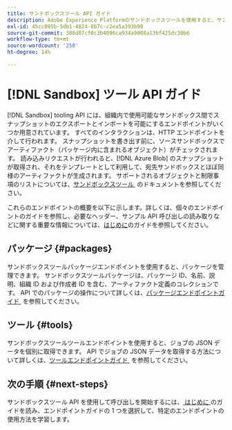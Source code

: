 ```yaml
---
title: サンドボックスツール API ガイド
description: Adobe Experience Platformのサンドボックスツールを使用すると、サンドボックス間でサンドボックス設定のスナップショットを書き出しおよび読み込むことができます。
exl-id: 4bcc095b-5db1-4824-8b7c-c2ea5a393b98
source-git-commit: 308d07cf0c3b4096ca934a9008a13bf425dc30b6
workflow-type: tm+mt
source-wordcount: '250'
ht-degree: 14%

---
```


# [!DNL Sandbox] ツール API ガイド

[!DNL Sandbox] tooling API には、組織内で使用可能なサンドボックス間でスナップショットのエクスポートとインポートを可能にするエンドポイントがいくつか用意されています。 すべてのインタラクションは、HTTP エンドポイントを介して行われます。 スナップショットを書き出す前に、ソースサンドボックスでアーティファクト（パッケージ内に含まれるオブジェクト）がチェックされます。 読み込みリクエストが行われると、[!DNL Azure Blob] のスナップショットが取得され、それをテンプレートとして利用して、宛先サンドボックスとほぼ同様のアーティファクトが生成されます。 サポートされるオブジェクトと制限事項のリストについては、[&#x200B; サンドボックスツール &#x200B;](../ui/sandbox-tooling.md#objects-supported-for-sandbox-tooling) のドキュメントを参照してください。

これらのエンドポイントの概要を以下に示します。詳しくは、個々のエンドポイントのガイドを参照し、必要なヘッダー、サンプル API 呼び出しの読み取りなどに関する重要な情報については、[はじめに](./getting-started.md)のガイドを参照してください。

## パッケージ {#packages}

サンドボックスツールパッケージエンドポイントを使用すると、パッケージを管理できます。 サンドボックスツールパッケージは、パッケージ ID、名前、説明、組織 ID および作成者 ID を含む、アーティファクト定義のコレクションです。 API でのパッケージの操作について詳しくは、[&#x200B; パッケージエンドポイントガイド &#x200B;](./packages.md) を参照してください。

## ツール {#tools}

サンドボックスツールツールエンドポイントを使用すると、ジョブの JSON データを個別に取得できます。 API でジョブの JSON データを取得する方法について詳しくは、[&#x200B; ツールエンドポイントガイド &#x200B;](./tools.md) を参照してください。

## 次の手順 {#next-steps}

サンドボックスツール API を使用して呼び出しを開始するには、[&#x200B; はじめに &#x200B;](./getting-started.md) のガイドを読み、エンドポイントガイドの 1 つを選択して、特定のエンドポイントの使用方法を学習します。
